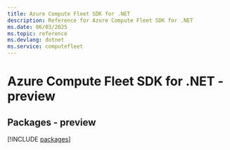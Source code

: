 ```yaml
---
title: Azure Compute Fleet SDK for .NET
description: Reference for Azure Compute Fleet SDK for .NET
ms.date: 06/03/2025
ms.topic: reference
ms.devlang: dotnet
ms.service: computefleet
---
```

# Azure Compute Fleet SDK for .NET - preview
## Packages - preview
[!INCLUDE [packages](compute-fleet-index.md)]